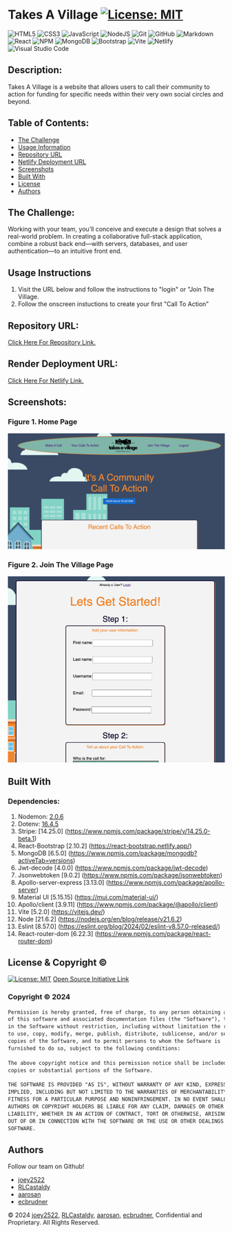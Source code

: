 # Takes A Village [![License: MIT](https://img.shields.io/badge/License-MIT-yellow.svg)](https://opensource.org/licenses/MIT)

![HTML5](https://img.shields.io/badge/html5-%23E34F26.svg?style=for-the-badge&logo=html5&logoColor=white)
![CSS3](https://img.shields.io/badge/css3-%231572B6.svg?style=for-the-badge&logo=css3&logoColor=white)
![JavaScript](https://img.shields.io/badge/javascript-%23323330.svg?style=for-the-badge&logo=javascript&logoColor=%23F7DF1E)
![NodeJS](https://img.shields.io/badge/node.js-6DA55F?style=for-the-badge&logo=node.js&logoColor=white)
![Git](https://img.shields.io/badge/git-%23F05033.svg?style=for-the-badge&logo=git&logoColor=white)
![GitHub](https://img.shields.io/badge/github-%23121011.svg?style=for-the-badge&logo=github&logoColor=white)
![Markdown](https://img.shields.io/badge/markdown-%23000000.svg?style=for-the-badge&logo=markdown&logoColor=white)
![React](https://img.shields.io/badge/react-%2320232a.svg?style=for-the-badge&logo=react&logoColor=%2361DAFB)
![NPM](https://img.shields.io/badge/NPM-%23CB3837.svg?style=for-the-badge&logo=npm&logoColor=white)
![MongoDB](https://img.shields.io/badge/MongoDB-%234ea94b.svg?style=for-the-badge&logo=mongodb&logoColor=white)
![Bootstrap](https://img.shields.io/badge/bootstrap-%238511FA.svg?style=for-the-badge&logo=bootstrap&logoColor=white)
![Vite](https://img.shields.io/badge/vite-%23646CFF.svg?style=for-the-badge&logo=vite&logoColor=white)
![Netlify](https://img.shields.io/badge/netlify-%23000000.svg?style=for-the-badge&logo=netlify&logoColor=#00C7B7)
![Visual Studio Code](https://img.shields.io/badge/Visual%20Studio%20Code-0078d7.svg?style=for-the-badge&logo=visual-studio-code&logoColor=white)


## Description:
Takes A Village is a website that allows users to call their community to action for funding for specific needs within their very own social circles and beyond.


## Table of Contents:
- [The Challenge](#The-Challenge)
- [Usage Information](#Usage-Information)
- [Repository URL](#Repository-URL)
- [Netlify Deployment URL](#Netlify-Deployment-URL)
- [Screenshots](#Screenshots)
- [Built With](#Built-With)
- [License](#License)
- [Authors](#Authors)


## The Challenge:
Working with your team, you’ll conceive and execute a design that solves a real-world problem. In creating a collaborative full-stack application, combine a robust back end—with servers, databases, and user authentication—to an intuitive front end.


## Usage Instructions
1. Visit the URL below and follow the instructions to "login" or "Join The Village.
2. Follow the onscreen instuctions to create your first "Call To Action"


## Repository URL:
[Click Here For Repository Link.](https://github.com/aarosan/crowdfund)

## Render Deployment URL:
[Click Here For Netlify Link.](https://takes-a-village.onrender.com/)

## Screenshots:
### Figure 1. Home Page
![](./client/assets/homePagePic.png) 
### Figure 2.  Join The Village Page
![](./client/assets/joinPagePic.png)


## Built With
### Dependencies:
1. Nodemon: [2.0.6](https://www.npmjs.com/package/nodemon/v/2.0.6)
2. Dotenv: [16.4.5](https://www.npmjs.com/package/dotenv)
3. Stripe: [14.25.0] (https://www.npmjs.com/package/stripe/v/14.25.0-beta.1)
4. React-Bootstrap [2.10.2] (https://react-bootstrap.netlify.app/)
5. MongoDB [6.5.0] (https://www.npmjs.com/package/mongodb?activeTab=versions)
6. Jwt-decode [4.0.0] (https://www.npmjs.com/package/jwt-decode)
7. Jsonwebtoken [9.0.2] (https://www.npmjs.com/package/jsonwebtoken)
8. Apollo-server-express [3.13.0] (https://www.npmjs.com/package/apollo-server)
9. Material UI [5.15.15] (https://mui.com/material-ui/)
10. Apollo/client [3.9.11] (https://www.npmjs.com/package/@apollo/client)
11. Vite [5.2.0] (https://vitejs.dev/)
12. Node [21.6.2] (https://nodejs.org/en/blog/release/v21.6.2)
13. Eslint [8.57.0] (https://eslint.org/blog/2024/02/eslint-v8.57.0-released/)
14. React-router-dom [6.22.3] (https://www.npmjs.com/package/react-router-dom)


## License & Copyright ©
[![License: MIT](https://img.shields.io/badge/License-MIT-yellow.svg)](https://opensource.org/licenses/MIT) [Open Source Initiative Link](https://opensource.org/licenses/MIT)


### Copyright © 2024
```md
Permission is hereby granted, free of charge, to any person obtaining a copy
of this software and associated documentation files (the "Software"), to deal
in the Software without restriction, including without limitation the rights
to use, copy, modify, merge, publish, distribute, sublicense, and/or sell
copies of the Software, and to permit persons to whom the Software is
furnished to do so, subject to the following conditions:

The above copyright notice and this permission notice shall be included in all
copies or substantial portions of the Software.

THE SOFTWARE IS PROVIDED "AS IS", WITHOUT WARRANTY OF ANY KIND, EXPRESS OR
IMPLIED, INCLUDING BUT NOT LIMITED TO THE WARRANTIES OF MERCHANTABILITY,
FITNESS FOR A PARTICULAR PURPOSE AND NONINFRINGEMENT. IN NO EVENT SHALL THE
AUTHORS OR COPYRIGHT HOLDERS BE LIABLE FOR ANY CLAIM, DAMAGES OR OTHER
LIABILITY, WHETHER IN AN ACTION OF CONTRACT, TORT OR OTHERWISE, ARISING FROM,
OUT OF OR IN CONNECTION WITH THE SOFTWARE OR THE USE OR OTHER DEALINGS IN THE
SOFTWARE.
```

  
## Authors
Follow our team on Github!
- [joey2522](https://github.com/Joey2522)
- [RLCastaldy](https://github.com/RLCastaldy)
- [aarosan](https://github.com/aarosan)
- [ecbrudner](https://github.com/ecbrudner)


© 2024 [joey2522](https://github.com/Joey2522), [RLCastaldy](https://github.com/RLCastaldy), [aarosan](https://github.com/aarosan), [ecbrudner](https://github.com/ecbrudner), Confidential and Proprietary. All Rights Reserved.
